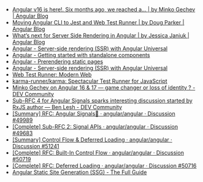  * [Angular v16 is here!. Six months ago, we reached a… | by Minko Gechev | Angular Blog](https://blog.angular.io/angular-v16-is-here-4d7a28ec680d)
 * [Moving Angular CLI to Jest and Web Test Runner | by Doug Parker | Angular Blog](https://blog.angular.io/moving-angular-cli-to-jest-and-web-test-runner-ef85ef69ceca)
 * [What’s next for Server Side Rendering in Angular | by Jessica Janiuk | Angular Blog](https://blog.angular.io/whats-next-for-server-side-rendering-in-angular-2a6f27662b67)
 * [Angular - Server-side rendering (SSR) with Angular Universal](https://angular.io/guide/universal)
 * [Angular - Getting started with standalone components](https://angular.io/guide/standalone-components)
 * [Angular - Prerendering static pages](https://angular.io/guide/prerendering)
 * [Angular - Server-side rendering (SSR) with Angular Universal](https://angular.io/guide/universal)
 * [Web Test Runner: Modern Web](https://modern-web.dev/docs/test-runner/overview/)
 * [karma-runner/karma: Spectacular Test Runner for JavaScript](https://github.com/karma-runner/karma)
 * [Minko Gechev on Angular 16 & 17 — game changer or loss of identity ? - DEV Community](https://dev.to/this-is-angular/minko-gechev-on-angular-16-17-game-changer-or-loss-of-identity--5lk)
 * [Sub-RFC 4 for Angular Signals sparks interesting discussion started by RxJS author — Ben Lesh - DEV Community](https://dev.to/this-is-angular/sub-rfc-4-for-angular-signals-sparks-interesting-discussion-started-by-rxjs-author-ben-lesh-9a2)
 * [[Summary] RFC: Angular Signals🚦 · angular/angular · Discussion #49989](https://github.com/angular/angular/discussions/49989)
 * [[Complete] Sub-RFC 2: Signal APIs · angular/angular · Discussion #49683](https://github.com/angular/angular/discussions/49683)
 * [[Summary] Control Flow & Deferred Loading · angular/angular · Discussion #51241](https://github.com/angular/angular/discussions/51241)
 * [[Complete] RFC: Built-In Control Flow · angular/angular · Discussion #50719](https://github.com/angular/angular/discussions/50719)
 * [[Complete] RFC: Deferred Loading · angular/angular · Discussion #50716](https://github.com/angular/angular/discussions/50716)
 * [Angular Static Site Generation (SSG) - The Full Guide](https://writtenforcoders.com/blog/angular-ssg-full-guide)
